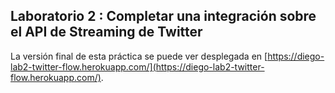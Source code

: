 ## Laboratorio 2 : Completar una integración sobre el API de Streaming de Twitter

La versión final de esta práctica se puede ver desplegada en [https://diego-lab2-twitter-flow.herokuapp.com/](https://diego-lab2-twitter-flow.herokuapp.com/).


